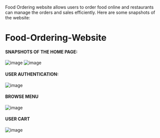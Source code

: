 Food Ordering website allows users to order food online and restaurants can manage the orders and sales efficiently. 
Here are some snapshots of the website:
# Food-Ordering-Website
#### SNAPSHOTS OF THE HOME PAGE:
![image](https://user-images.githubusercontent.com/80400920/131097737-78b3e461-b0eb-4be0-96f3-80eeacff61e9.png)
![image](https://user-images.githubusercontent.com/80400920/131097753-f7378048-0f29-41bf-80c3-f6fc5556363e.png)
#### USER AUTHENTICATION:
![image](https://user-images.githubusercontent.com/80400920/131097807-ed4a320a-f680-4174-a15e-2e0e941af65e.png)
#### BROWSE MENU
![image](https://user-images.githubusercontent.com/80400920/131097865-56a08971-28cc-4b76-986e-655742d21261.png)
#### USER CART
![image](https://user-images.githubusercontent.com/80400920/131097913-98de6986-053c-47f2-acae-3862eff99225.png)

